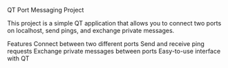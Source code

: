 QT Port Messaging Project

This project is a simple QT application that allows you to connect two ports on localhost, send pings, and exchange private messages.

Features
Connect between two different ports
Send and receive ping requests
Exchange private messages between ports
Easy-to-use interface with QT
